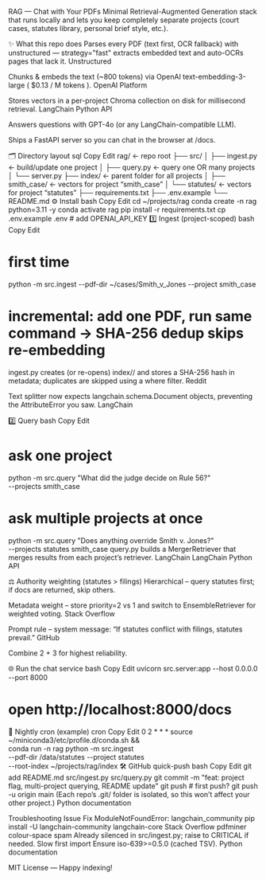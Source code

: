 RAG — Chat with Your PDFs
Minimal Retrieval-Augmented Generation stack that runs locally and lets you keep completely separate projects (court cases, statutes library, personal brief style, etc.).

✨ What this repo does
Parses every PDF (text first, OCR fallback) with unstructured — strategy="fast" extracts embedded text and auto-OCRs pages that lack it. 
Unstructured

Chunks & embeds the text (~800 tokens) via OpenAI text-embedding-3-large ( $0.13 / M tokens ). 
OpenAI Platform

Stores vectors in a per-project Chroma collection on disk for millisecond retrieval. 
LangChain Python API

Answers questions with GPT-4o (or any LangChain-compatible LLM).

Ships a FastAPI server so you can chat in the browser at /docs.

🗂 Directory layout
sql
Copy
Edit
rag/                   ← repo root
├── src/
│   ├── ingest.py      ← build/update one project
│   ├── query.py       ← query one OR many projects
│   └── server.py
├── index/             ← parent folder for all projects
│   ├── smith_case/    ← vectors for project “smith_case”
│   └── statutes/      ← vectors for project “statutes”
├── requirements.txt
├── .env.example
└── README.md
⚙️ Install
bash
Copy
Edit
cd ~/projects/rag
conda create -n rag python=3.11 -y
conda activate rag
pip install -r requirements.txt
cp .env.example .env   # add OPENAI_API_KEY
1️⃣ Ingest (project-scoped)
bash
Copy
Edit
# first time
python -m src.ingest --pdf-dir ~/cases/Smith_v_Jones --project smith_case

# incremental: add one PDF, run same command → SHA-256 dedup skips re-embedding
ingest.py creates (or re-opens) index/<project>/ and stores a SHA-256 hash in metadata; duplicates are skipped using a where filter. 
Reddit

Text splitter now expects langchain.schema.Document objects, preventing the AttributeError you saw. 
LangChain

2️⃣ Query
bash
Copy
Edit
# ask one project
python -m src.query "What did the judge decide on Rule 56?" \
                    --projects smith_case

# ask multiple projects at once
python -m src.query "Does anything override Smith v. Jones?" \
                    --projects statutes smith_case
query.py builds a MergerRetriever that merges results from each project’s retriever. 
LangChain
LangChain Python API

⚖️ Authority weighting (statutes > filings)
Hierarchical – query statutes first; if docs are returned, skip others.

Metadata weight – store priority=2 vs 1 and switch to EnsembleRetriever for weighted voting. 
Stack Overflow

Prompt rule – system message: “If statutes conflict with filings, statutes prevail.” 
GitHub

Combine 2 + 3 for highest reliability.

🌐 Run the chat service
bash
Copy
Edit
uvicorn src.server:app --host 0.0.0.0 --port 8000
# open http://localhost:8000/docs
🔄 Nightly cron (example)
cron
Copy
Edit
0 2 * * * source ~/miniconda3/etc/profile.d/conda.sh && \
          conda run -n rag python -m src.ingest \
          --pdf-dir /data/statutes --project statutes \
          --root-index ~/projects/rag/index
🛠 GitHub quick-push
bash
Copy
Edit
git add README.md src/ingest.py src/query.py
git commit -m "feat: project flag, multi-project querying, README update"
git push   # first push?  git push -u origin main
(Each repo’s .git/ folder is isolated, so this won’t affect your other project.) 
Python documentation

Troubleshooting
Issue	Fix
ModuleNotFoundError: langchain_community	pip install -U langchain-community langchain-core 
Stack Overflow
pdfminer colour-space spam	Already silenced in src/ingest.py; raise to CRITICAL if needed.
Slow first import	Ensure iso-639>=0.5.0 (cached TSV). 
Python documentation

MIT License — Happy indexing!
